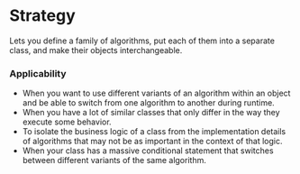 # Strategy

Lets you define a family of algorithms, put each of them into a separate class, and make their objects interchangeable.

### Applicability

- When you want to use different variants of an algorithm within an object and be able to switch from one algorithm to
  another during runtime.
- When you have a lot of similar classes that only differ in the way they execute some behavior.
- To isolate the business logic of a class from the implementation details of algorithms that may not be as important in
  the context of that logic.
- When your class has a massive conditional statement that switches between different variants of the same algorithm.
